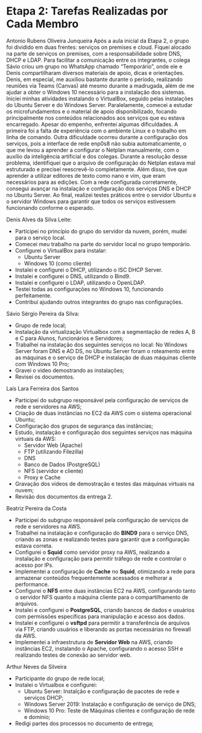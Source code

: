 # Etapa 2: Tarefas Realizadas por Cada Membro
Antonio Rubens Oliveira Junqueira
Após a aula inicial da Etapa 2, o grupo foi dividido em duas frentes: serviços on premises e cloud. Fiquei alocado na parte de serviços on premises, com a responsabilidade sobre DNS, DHCP e LDAP. Para facilitar a comunicação entre os integrantes, o colega Sávio criou um grupo no WhatsApp chamado “Temporário”, onde ele e Denis compartilharam diversos materiais de apoio, dicas e orientações. Denis, em especial, me auxiliou bastante durante o período, realizando reuniões via Teams (Canvas) até mesmo durante a madrugada, além de me ajudar a obter o Windows 10 necessário para a instalação dos sistemas.
Iniciei minhas atividades instalando o VirtualBox, seguido pelas instalações do Ubuntu Server e do Windows Server. Paralelamente, comecei a estudar os microfundamentos e o material de apoio disponibilizado, focando principalmente nos conteúdos relacionados aos serviços que eu estava encarregado. Apesar do empenho, enfrentei algumas dificuldades. A primeira foi a falta de experiência com o ambiente Linux e o trabalho em linha de comando. Outra dificuldade ocorreu durante a configuração dos serviços, pois a interface de rede enp0s8 não subia automaticamente, o que me levou a aprender a configurar o Netplan manualmente, com o auxílio da inteligência artificial e dos colegas.
Durante a resolução desse problema, identifiquei que o arquivo de configuração do Netplan estava mal estruturado e precisei reescrevê-lo completamente. Além disso, tive que aprender a utilizar editores de texto como nano e vim, que eram necessários para as edições. Com a rede configurada corretamente, consegui avançar na instalação e configuração dos serviços DNS e DHCP no Ubuntu Server. Ao final, realizei testes práticos entre o servidor Ubuntu e o servidor Windows para garantir que todos os serviços estivessem funcionando conforme o esperado.
 
Denis Alves da Silva Leite:

- Participei no princípio do grupo do servidor da nuvem, porém, mudei para o serviço local.
- Comecei meu trabalho na parte do servidor local no grupo temporário.
- Configurei o VirtualBox para instalar:
  - Ubuntu Server
  - Windows 10 (como cliente)
- Instalei e configurei o DHCP, utilizando o ISC DHCP Server.
- Instalei e configurei o DNS, utilizando o Bind9.
- Instalei e configurei o LDAP, utilizando o OpenLDAP.
- Testei todas as configurações no Windows 10, funcionando perfeitamente.
- Contribuí ajudando outros integrantes do grupo nas configurações.

Sávio Sérgio Pereira da Silva:

- Grupo de rede local;
- Instalação da virtualização Virtualbox com a segmentação de redes A, B e C para Alunos, funcionários e Servidores;
- Trabalhei na instalação dos seguintes serviços no local: No Windows Server foram DNS e AD DS, no Ubuntu Server foram o roteamento entre as máquinas e o serviço de DHCP e instalação de duas máquinas cliente com Windows 10 Pro;
- Gravei o video demostrando as instalações;
- Revisei os documentos.

Laís Lara Ferreira dos Santos

- Participei do subgrupo responsável pela configuração de serviços de rede e servidores na AWS;
- Criação de duas instâncias no EC2 da AWS com o sistema operacional Ubuntu;
- Configuração dos grupos de segurança das instâncias;
- Estudo, instalação e configuração dos seguintes serviços nas máquina virtuais da AWS:
   - Servidor Web (Apache)
   - FTP (utilizando Filezilla)
   - DNS
   - Banco de Dados (PostgreSQL)
   - NFS (servidor e cliente)
   - Proxy e Cache
- Gravação dos videos de demostração e testes das máquinas virtuais na nuvem;
- Revisão dos documentos da entrega 2.

Beatriz Pereira da Costa

- Participei do subgrupo responsável pela configuração de serviços de rede e servidores na AWS.
- Trabalhei na instalação e configuração do **BIND9** para o serviço DNS, criando as zonas e realizando testes para garantir que a configuração estava correta.
- Configurei o **Squid** como servidor proxy na AWS, realizando a instalação e configuração para permitir tráfego de rede e controlar o acesso por IPs.
- Implementei a configuração de **Cache** no **Squid**, otimizando a rede para armazenar conteúdos frequentemente acessados e melhorar a performance.
- Configurei o **NFS** entre duas instâncias EC2 na AWS, configurando tanto o servidor NFS quanto a máquina cliente para o compartilhamento de arquivos.
- Instalei e configurei o **PostgreSQL**, criando bancos de dados e usuários com permissões específicas para manipulação e acesso aos dados.
- Instalei e configurei o **vsftpd** para permitir a transferência de arquivos via FTP, criando usuários e liberando as portas necessárias no firewall da AWS.
- Implementei a infraestrutura de **Servidor Web** na AWS, criando instâncias EC2, instalando o Apache, configurando o acesso SSH e realizando testes de conexão ao servidor web.

Arthur Neves da Silveira

- Participante do grupo de rede local;
- Instalei o Virtualbox e configurei: 
  - Ubuntu Server: Instalção e configuração de pacotes de rede e serviços DHCP;
  - Windows Server 2019: Instalação e configuração de serviço de DNS;
  - Windows 10 Pro: Teste de Máquinas clientes e configuração de rede e domínio;
- Redigi partes dos processos no documento de entrega;


